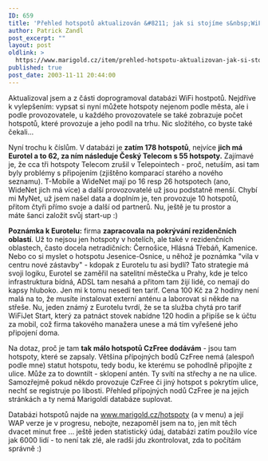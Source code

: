 ```yaml
---
ID: 659
title: 'Přehled hotspotů aktualizován &#8211; jak si stojíme s&nbsp;WiFi hotspoty?'
author: Patrick Zandl
post_excerpt: ""
layout: post
oldlink: >
  https://www.marigold.cz/item/prehled-hotspotu-aktualizovan-jak-si-stojime-s-wifi-hotspoty
published: true
post_date: 2003-11-11 20:44:00
---
```

<p>
Aktualizoval jsem a z části doprogramoval databázi WiFi hostpotů. Nejdříve k vylepšením: vypsat si nyní můžete hotspoty nejenom podle města, ale i podle provozovatele, u každého provozovatele se také zobrazuje počet hotspotů, které provozuje a jeho podíl na trhu. Nic složitého, co byste také čekali... </p>

<p>
Nyní trochu k číslům. V databázi je <STRONG>zatím 178 hotspotů</STRONG>, nejvíce <STRONG>jich má Eurotel a to 62, za ním následuje Český Telecom s 55 hotspoty.</STRONG> Zajímavé je, že cca tři hotspoty Telecom zrušil v Telepointech&#160;- proč, netuším, asi tam byly problémy s připojením (zjištěno komparací starého a nového seznamu).&#160;T-Mobile a WideNet mají po 16 resp 26 hotspotech (ano, WideNet jich má více) a další provozovatelé už jsou podstatně menší. Chybí mi MyNet,&#160;už jsem našel data a doplním je, ten provozuje 10 hotspotů, přitom čtyři přímo svoje a další od partnerů. Nu, ještě je tu prostor a máte&#160;šanci založit svůj start-up :)</p>

<p>
<STRONG>Poznámka k Eurotelu:</STRONG> firma <STRONG>zapracovala na pokrývání rezidenčních oblastí</STRONG>. Už to nejsou jen hotspoty v hotelích, ale také v rezidenčních oblastech, často docela netradičních: Černošice, Hlásná Třebáň, Kamenice. Nebo co si myslet o hotspotu Jesenice-Osnice, u něhož je poznámka "vila v centru nové zástavby" - kdopak z Eurotelu tu asi bydlí? Tato strategie má svoji logiku, Eurotel se zaměřil na satelitní městečka u Prahy, kde je telco infrastruktura bídná, ADSL tam nesahá a přitom tam žijí lidé, co nemají do kapsy hluboko. Jen mi k tomu nesedí ten tarif. Cena 100 Kč za 2 hodiny není malá na to, že musíte instalovat externí anténu a laborovat si někde na střeše. Nu, jeden známý z Eurotelu tvrdí, že se ta služba chytá pro tarif WiFiJet Start, který za patnáct stovek nabídne 120 hodin a připíše se k účtu za mobil, což firma takového manažera unese a má tím vyřešené jeho připojení doma. </p>

<p>
Na dotaz, proč je tam <STRONG>tak málo hotspotů CzFree dodávám</STRONG> - jsou tam hotspoty, které se zapsaly. Většina přípojných bodů CzFree nemá (alespoň podle mne) statut hotspotu, tedy bodu, ke kterému se pohodlně připojíte z ulice. Může za to downtilt - sklopení antén. Ty svítí na střechy a ne na ulice. Samozřejmě pokud někdo provozuje CzFree či jiný hotspot&#160;s pokrytím ulice, nechť se registruje po libosti. Přehled&#160;přípojných nodů CzFree je na&#160;jejich stránkách a ty nemá&#160;Marigoldí databáze suplovat. &#160;</p>

<p>
Databázi hotspotů najde na <A href="http://www.marigold.cz/hotspoty">www.marigold.cz/hotspoty</A> (a v menu) a její WAP verze je v progresu, nebojte, nezapoměl jsem na to, jen mít těch dvacet minut free ... ještě jeden statistický údaj, databázi zatím použilo více jak 6000 lidí - to není tak zlé, ale radši jdu zkontrolovat, zda to počítám správně :)</p>
